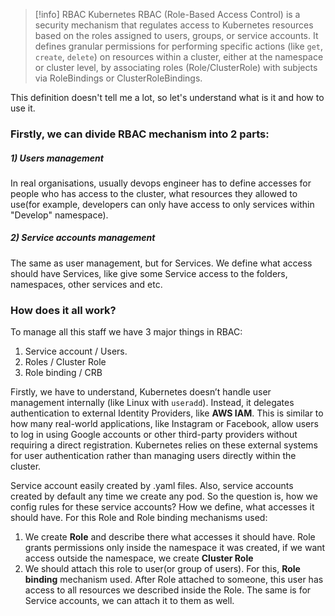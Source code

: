 
>[!info] RBAC
>Kubernetes RBAC (Role-Based Access Control) is a security mechanism that regulates access to Kubernetes resources based on the roles assigned to users, groups, or service accounts. It defines granular permissions for performing specific actions (like `get`, `create`, `delete`) on resources within a cluster, either at the namespace or cluster level, by associating roles (Role/ClusterRole) with subjects via RoleBindings or ClusterRoleBindings.

This definition doesn't tell me a lot, so let's understand what is it and how to use it.

### Firstly, we can divide RBAC mechanism into 2 parts:
##### 1) Users management
In real organisations, usually devops engineer has to define accesses for people who has access to the cluster, what resources they allowed to use(for example, developers can only have access to only  services within "Develop" namespace).     
##### 2) Service accounts management
The same as user management, but for Services.
We define what access should have Services, like give some Service access to the folders, namespaces, other services and etc.

### How does it all work? 
To manage all this staff we have 3 major things in RBAC:
1) Service account / Users.
2) Roles / Cluster Role
3) Role binding / CRB

Firstly, we have to understand, Kubernetes doesn’t handle user management internally (like Linux with `useradd`). Instead, it delegates authentication to external Identity Providers, like **AWS IAM**.
This is similar to how many real-world applications, like Instagram or Facebook, allow users to log in using Google accounts or other third-party providers without requiring a direct registration. Kubernetes relies on these external systems for user authentication rather than managing users directly within the cluster.

Service account easily created by .yaml files. Also, service accounts created by default any time we create any pod. So the question is, how we config rules for these service accounts? How we define, what accesses it should have. 
For this Role and Role binding mechanisms used:
1) We create **Role** and describe there what accesses it should have. Role grants permissions only inside the namespace it was created, if we want access outside the namespace, we create **Cluster Role**
2) We should attach this role to user(or group of users). For this, **Role binding** mechanism used. After Role attached to someone, this user has access to all resources we described inside the Role. The same is for Service accounts, we can attach it to them as well.

